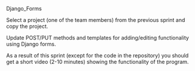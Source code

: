 Django_Forms

Select a project (one of the team members) from the previous sprint and copy the project.

Update POST/PUT methods and templates for adding/editing functionality using Django forms.

As a result of this sprint (except for the code in the repository) you should get a short video (2-10 minutes) showing the functionality of the program.
